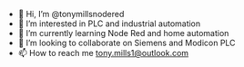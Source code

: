 - 👋 Hi, I’m @tonymillsnodered
- 👀 I’m interested in PLC and industrial automation
- 🌱 I’m currently learning Node Red and home automation
- 💞️ I’m looking to collaborate on Siemens and Modicon PLC
- 📫 How to reach me tony.mills1@outlook.com

<!---
tonymillsnodered/tonymillsnodered is a ✨ special ✨ repository because its `README.md` (this file) appears on your GitHub profile.
You can click the Preview link to take a look at your changes.
--->
